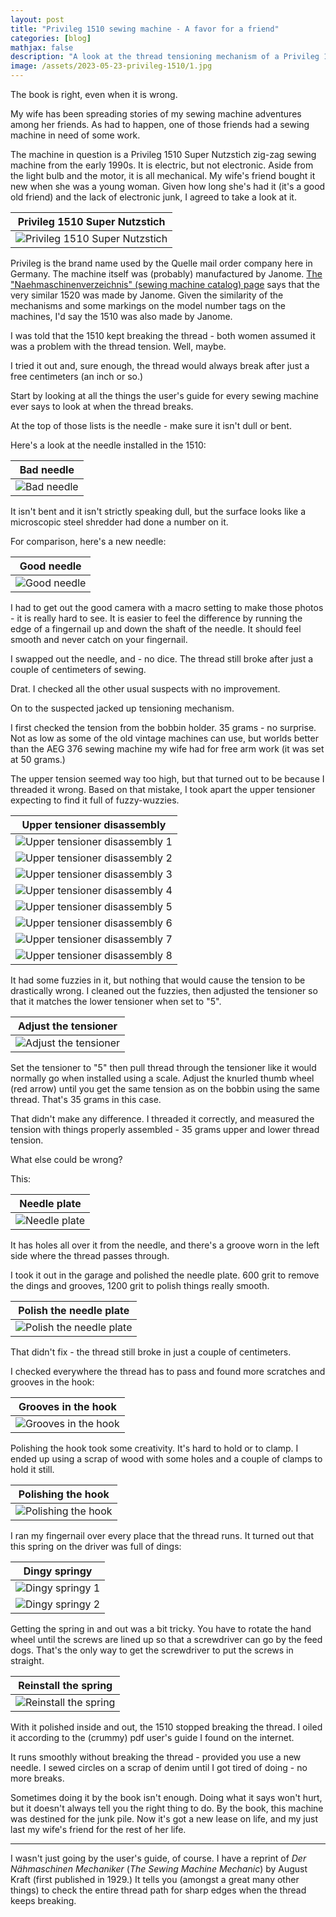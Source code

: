 ```yaml
---
layout: post
title: "Privileg 1510 sewing machine - A favor for a friend"
categories: [blog]
mathjax: false
description: "A look at the thread tensioning mechanism of a Privileg 1510 Super Nutzstich sewing machine."
image: /assets/2023-05-23-privileg-1510/1.jpg
---
```

The book is right, even when it is wrong.

My wife has been spreading stories of my sewing machine adventures among her friends.  As had to happen, one of those friends had a sewing machine in need of some work.

The machine in question is a Privileg 1510 Super Nutzstich zig-zag sewing machine from the early 1990s.  It is electric, but not electronic. Aside from the light bulb and the motor, it is all mechanical.  My wife's friend bought it new when she was a young woman.  Given how long she's had it (it's a good old friend) and the lack of electronic junk, I agreed to take a look at it.

|Privileg 1510 Super Nutzstich|
|-----------------------------|
|![Privileg 1510 Super Nutzstich](/assets/2023-05-23-privileg-1510/1.jpg)|

Privileg is the brand name used by the Quelle mail order company here in Germany.  The machine itself was (probably) manufactured by Janome.  [The "Naehmaschinenverzeichnis" (sewing machine catalog) page](https://www.naehmaschinenverzeichnis.de/verzeichnis-der-naehmaschinen/quelle-privileg/) says that the very similar 1520 was made by Janome.  Given the similarity of the mechanisms and some markings on the model number tags on the machines, I'd say the 1510 was also made by Janome.

I was told that the 1510 kept breaking the thread - both women assumed it was a problem with the thread tension.  Well, maybe.

I tried it out and, sure enough, the thread would always break after just a free centimeters (an inch or so.)

Start by looking at all the things the user's guide for every sewing machine ever says to look at when the thread breaks.

At the top of those lists is the needle - make sure it isn't dull or bent.

Here's a look at the needle installed in the 1510:

|Bad needle|
|----------|
|![Bad needle](/assets/2023-05-23-privileg-1510/2.jpg)|

It isn't bent and it isn't strictly speaking dull, but the surface looks like a microscopic steel shredder had done a number on it.

For comparison, here's a new needle:

|Good needle|
|-----------|
|![Good needle](/assets/2023-05-23-privileg-1510/3.jpg)|

I had to get out the good camera with a macro setting to make those photos - it is really hard to see.  It is easier to feel the difference by running the edge of a fingernail up and down the shaft of the needle.  It should feel smooth and never catch on your fingernail.

I swapped out the needle, and - no dice.  The thread still broke after just a couple of centimeters of sewing.

Drat.  I checked all the other usual suspects with no improvement.

On to the suspected jacked up tensioning mechanism.

I first checked the tension from the bobbin holder.  35 grams - no surprise.  Not as low as some of the old vintage machines can use, but worlds better than the AEG 376 sewing machine my wife had for free arm work (it was set at 50 grams.)

The upper tension seemed way too high, but that turned out to be because I threaded it wrong.  Based on that mistake, I took apart the upper tensioner expecting to find it full of fuzzy-wuzzies.

|Upper tensioner disassembly|
|---------------------------|
|![Upper tensioner disassembly 1](/assets/2023-05-23-privileg-1510/4.jpg)|
|![Upper tensioner disassembly 2](/assets/2023-05-23-privileg-1510/5.jpg)|
|![Upper tensioner disassembly 3](/assets/2023-05-23-privileg-1510/6.jpg)|
|![Upper tensioner disassembly 4](/assets/2023-05-23-privileg-1510/7.jpg)|
|![Upper tensioner disassembly 5](/assets/2023-05-23-privileg-1510/8.jpg)|
|![Upper tensioner disassembly 6](/assets/2023-05-23-privileg-1510/9.jpg)|
|![Upper tensioner disassembly 7](/assets/2023-05-23-privileg-1510/10.jpg)|
|![Upper tensioner disassembly 8](/assets/2023-05-23-privileg-1510/11.jpg)|

It had some fuzzies in it, but nothing that would cause the tension to be drastically wrong.  I cleaned out the fuzzies, then adjusted the tensioner so that it matches the lower tensioner when set to "5".

|Adjust the tensioner|
|--------------------|
|![Adjust the tensioner](/assets/2023-05-23-privileg-1510/12.jpg)|

Set the tensioner to "5" then pull thread through the tensioner like it would normally go when installed using a scale.  Adjust the knurled thumb wheel (red arrow) until you get the same tension as on the bobbin using the same thread.  That's 35 grams in this case.

That didn't make any difference.  I threaded it correctly, and measured the tension with things properly assembled - 35 grams upper and lower thread tension.

What else could be wrong?

This:

|Needle plate|
|------------|
|![Needle plate](/assets/2023-05-23-privileg-1510/13.jpg)|

It has holes all over it from the needle, and there's a groove worn in the left side where the thread passes through.

I took it out in the garage and polished the needle plate.  600 grit to remove the dings and grooves, 1200 grit to polish things really smooth.

|Polish the needle plate|
|------------|
|![Polish the needle plate](/assets/2023-05-23-privileg-1510/14.jpg)|

That didn't fix - the thread still broke in just a couple of centimeters.

I checked everywhere the thread has to pass and found more scratches and grooves in the hook:

|Grooves in the hook|
|-------------------|
|![Grooves in the hook](/assets/2023-05-23-privileg-1510/15.jpg)|

Polishing the hook took some creativity.  It's hard to hold or to clamp.  I ended up using a scrap of wood with some holes and a couple of clamps to hold it still.

|Polishing the hook|
|------------------|
|![Polishing the hook](/assets/2023-05-23-privileg-1510/16.jpg)|

I ran my fingernail over every place that the thread runs.  It turned out that this spring on the driver was full of dings:

|Dingy springy|
|-------------|
|![Dingy springy 1](/assets/2023-05-23-privileg-1510/17.jpg)|
|![Dingy springy 2](/assets/2023-05-23-privileg-1510/18.jpg)|

Getting the spring in and out was a bit tricky.  You have to rotate the hand wheel until the screws are lined up so that a screwdriver can go by the feed dogs.  That's the only way to get the screwdriver to put the screws in straight.

|Reinstall the spring|
|--------------------|
|![Reinstall the spring](/assets/2023-05-23-privileg-1510/19.jpg)|

With it polished inside and out, the 1510 stopped breaking the thread.  I oiled it according to the (crummy) pdf user's guide I found on the internet.

It runs smoothly without breaking the thread - provided you use a new needle.  I sewed circles on a scrap of denim until I got tired of doing - no more breaks.

Sometimes doing it by the book isn't enough.  Doing what it says won't hurt, but it doesn't always tell you the right thing to do.  By the book, this machine was destined for the junk pile.  Now it's got a new lease on life, and my just last my wife's friend for the rest of her life.

-------

I wasn't just going by the user's guide, of course.  I have a reprint of *Der Nähmaschinen Mechaniker* (*The Sewing Machine Mechanic*) by August Kraft (first published in 1929.)  It tells you (amongst a great many other things) to check the entire thread path for sharp edges when the thread keeps breaking.

